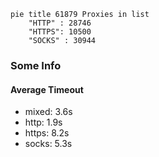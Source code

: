 
```mermaid
pie title 61879 Proxies in list
    "HTTP" : 28746
    "HTTPS": 10500
    "SOCKS" : 30944
```

### Some Info
#### Average Timeout

- mixed: 3.6s
- http: 1.9s
- https: 8.2s
- socks: 5.3s